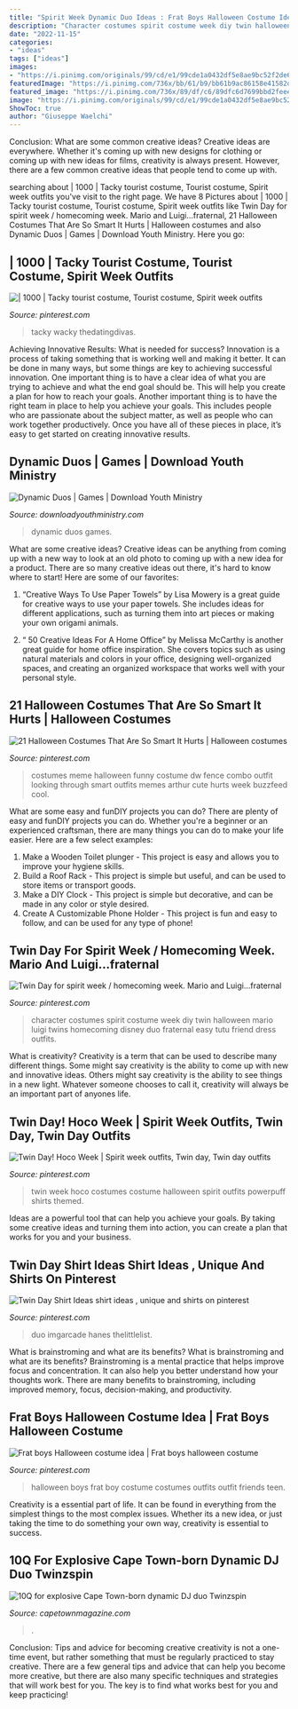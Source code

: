 ```yaml
---
title: "Spirit Week Dynamic Duo Ideas : Frat Boys Halloween Costume Idea"
description: "Character costumes spirit costume week diy twin halloween mario luigi twins homecoming disney duo fraternal easy tutu friend dress outfits"
date: "2022-11-15"
categories:
- "ideas"
tags: ["ideas"]
images:
- "https://i.pinimg.com/originals/99/cd/e1/99cde1a0432df5e8ae9bc52f2de6cd3c.jpg"
featuredImage: "https://i.pinimg.com/736x/bb/61/b9/bb61b9ac86158e41582d32a507e8d61e--boy-halloween-costumes-boys.jpg"
featured_image: "https://i.pinimg.com/736x/89/df/c6/89dfc6d7699bbd2feee8c8260d06a9c6.jpg"
image: "https://i.pinimg.com/originals/99/cd/e1/99cde1a0432df5e8ae9bc52f2de6cd3c.jpg"
ShowToc: true
author: "Giuseppe Waelchi"
---
```



Conclusion: What are some common creative ideas?
Creative ideas are everywhere. Whether it's coming up with new designs for clothing or coming up with new ideas for films, creativity is always present. However, there are a few common creative ideas that people tend to come up with.

	

		
searching about | 1000 | Tacky tourist costume, Tourist costume, Spirit week outfits you've visit to the right page. We have 8 Pictures about | 1000 | Tacky tourist costume, Tourist costume, Spirit week outfits like Twin Day for spirit week / homecoming week. Mario and Luigi...fraternal, 21 Halloween Costumes That Are So Smart It Hurts | Halloween costumes and also Dynamic Duos | Games | Download Youth Ministry. Here you go:
		
    
## | 1000 | Tacky Tourist Costume, Tourist Costume, Spirit Week Outfits

<img loading=lazy src="https://i.pinimg.com/736x/89/df/c6/89dfc6d7699bbd2feee8c8260d06a9c6.jpg" onerror="this.onerror=null;this.src='https://tse3.mm.bing.net/th?id=OIP.YHY6Wqclasdfc8NCaX9sRQHaHa&amp;pid=15.1';" alt="| 1000 | Tacky tourist costume, Tourist costume, Spirit week outfits">

_Source: pinterest.com_

>tacky wacky thedatingdivas. 

	

Achieving Innovative Results: What is needed for success?
Innovation is a process of taking something that is working well and making it better. It can be done in many ways, but some things are key to achieving successful innovation. One important thing is to have a clear idea of what you are trying to achieve and what the end goal should be. This will help you create a plan for how to reach your goals. Another important thing is to have the right team in place to help you achieve your goals. This includes people who are passionate about the subject matter, as well as people who can work together productively. Once you have all of these pieces in place, it’s easy to get started on creating innovative results.

    
## Dynamic Duos | Games | Download Youth Ministry

<img loading=lazy src="https://www.downloadyouthministry.com/dw/image/v2/BFBF_PRD/on/demandware.static/-/Sites-dym-master-catalog/default/dwd6e906e5/images/hi-res/d/y/dynamicduos_preview00.jpg?sw=1200&amp;sh=675&amp;sm=fit" onerror="this.onerror=null;this.src='https://tse2.mm.bing.net/th?id=OIP.DAXdYCpmJTjiIpLcr19ibAHaEK&amp;pid=15.1';" alt="Dynamic Duos | Games | Download Youth Ministry">

_Source: downloadyouthministry.com_

>dynamic duos games. 

	

What are some creative ideas?
Creative ideas can be anything from coming up with a new way to look at an old photo to coming up with a new idea for a product. There are so many creative ideas out there, it's hard to know where to start! Here are some of our favorites: 
1. “Creative Ways To Use Paper Towels” by Lisa Mowery is a great guide for creative ways to use your paper towels. She includes ideas for different applications, such as turning them into art pieces or making your own origami animals.

2. “ 50 Creative Ideas For A Home Office” by Melissa McCarthy is another great guide for home office inspiration. She covers topics such as using natural materials and colors in your office, designing well-organized spaces, and creating an organized workspace that works well with your personal style.


    
## 21 Halloween Costumes That Are So Smart It Hurts | Halloween Costumes

<img loading=lazy src="https://i.pinimg.com/originals/99/cd/e1/99cde1a0432df5e8ae9bc52f2de6cd3c.jpg" onerror="this.onerror=null;this.src='https://tse1.mm.bing.net/th?id=OIP.riuH9L5aSZWkCqj5o4R_7gHaJP&amp;pid=15.1';" alt="21 Halloween Costumes That Are So Smart It Hurts | Halloween costumes">

_Source: pinterest.com_

>costumes meme halloween funny costume dw fence combo outfit looking through smart outfits memes arthur cute hurts week buzzfeed cool. 

	

What are some easy and funDIY projects you can do?
There are plenty of easy and funDIY projects you can do. Whether you're a beginner or an experienced craftsman, there are many things you can do to make your life easier. Here are a few select examples: 
1. Make a Wooden Toilet plunger - This project is easy and allows you to improve your hygiene skills. 
2. Build a Roof Rack - This project is simple but useful, and can be used to store items or transport goods. 
3. Make a DIY Clock - This project is simple but decorative, and can be made in any color or style desired. 
4. Create A Customizable Phone Holder - This project is fun and easy to follow, and can be used for any type of phone!

    
## Twin Day For Spirit Week / Homecoming Week. Mario And Luigi...fraternal

<img loading=lazy src="https://i.pinimg.com/originals/04/14/2f/04142fd0c692e399ce6acf86340cb7ff.jpg" onerror="this.onerror=null;this.src='https://tse3.mm.bing.net/th?id=OIP.tuwXRdOlFc9YJLuoWNeaIgHaJ4&amp;pid=15.1';" alt="Twin Day for spirit week / homecoming week. Mario and Luigi...fraternal">

_Source: pinterest.com_

>character costumes spirit costume week diy twin halloween mario luigi twins homecoming disney duo fraternal easy tutu friend dress outfits. 

	

What is creativity?
Creativity is a term that can be used to describe many different things. Some might say creativity is the ability to come up with new and innovative ideas. Others might say creativity is the ability to see things in a new light. Whatever someone chooses to call it, creativity will always be an important part of anyones life.

    
## Twin Day! Hoco Week | Spirit Week Outfits, Twin Day, Twin Day Outfits

<img loading=lazy src="https://i.pinimg.com/originals/3f/77/cd/3f77cd56671b32887a26b6b115ef8589.jpg" onerror="this.onerror=null;this.src='https://tse2.mm.bing.net/th?id=OIP.qw4F3fP3Xb-OR-4rZU6_LgHaJ4&amp;pid=15.1';" alt="Twin Day! Hoco Week | Spirit week outfits, Twin day, Twin day outfits">

_Source: pinterest.com_

>twin week hoco costumes costume halloween spirit outfits powerpuff shirts themed. 

	

Ideas are a powerful tool that can help you achieve your goals. By taking some creative ideas and turning them into action, you can create a plan that works for you and your business.

    
## Twin Day Shirt Ideas Shirt Ideas , Unique And Shirts On Pinterest

<img loading=lazy src="https://i.pinimg.com/736x/45/8b/f0/458bf0199a9394f6b7752e4bed5475be--twin-day-shirt-ideas.jpg" onerror="this.onerror=null;this.src='https://tse1.mm.bing.net/th?id=OIP.4O11dbllqvBDkbwenFpWqQAAAA&amp;pid=15.1';" alt="Twin Day Shirt Ideas shirt ideas , unique and shirts on pinterest">

_Source: pinterest.com_

>duo imgarcade hanes thelittlelist. 

	

What is brainstroming and what are its benefits?
What is brainstroming and what are its benefits? Brainstroming is a mental practice that helps improve focus and concentration. It can also help you better understand how your thoughts work. There are many benefits to brainstroming, including improved memory, focus, decision-making, and productivity.

    
## Frat Boys Halloween Costume Idea | Frat Boys Halloween Costume

<img loading=lazy src="https://i.pinimg.com/736x/bb/61/b9/bb61b9ac86158e41582d32a507e8d61e--boy-halloween-costumes-boys.jpg" onerror="this.onerror=null;this.src='https://tse4.mm.bing.net/th?id=OIP.hhw6gw0N1V6KrcXs5TunaQHaNL&amp;pid=15.1';" alt="Frat boys Halloween costume idea | Frat boys halloween costume">

_Source: pinterest.com_

>halloween boys frat boy costume costumes outfits outfit friends teen. 

	

Creativity is a essential part of life. It can be found in everything from the simplest things to the most complex issues. Whether its a new idea, or just taking the time to do something your own way, creativity is essential to success.

    
## 10Q For Explosive Cape Town-born Dynamic DJ Duo Twinzspin

<img loading=lazy src="https://www.capetownmagazine.com/media_lib/r2/cc4069b12ef1fc403de73d7642c03fdb.img.jpg" onerror="this.onerror=null;this.src='https://tse1.mm.bing.net/th?id=OIP.C0cKTQKowTMV44S_fQGNRAHaEQ&amp;pid=15.1';" alt="10Q for explosive Cape Town-born dynamic DJ duo Twinzspin">

_Source: capetownmagazine.com_

>. 

	

Conclusion: Tips and advice for becoming creative
creativity is not a one-time event, but rather something that must be regularly practiced to stay creative. There are a few general tips and advice that can help you become more creative, but there are also many specific techniques and strategies that will work best for you. The key is to find what works best for you and keep practicing!

